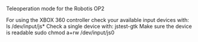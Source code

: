 Teleoperation mode for the Robotis OP2

For using the XBOX 360 controller check your available input devices with:
   ls /dev/input/js* 
Check a single device with:
   jstest-gtk 
Make sure the device is readable
   sudo chmod a+rw /dev/input/js0



